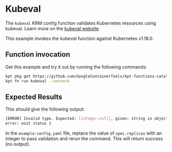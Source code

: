 # Kubeval

<!--catalog:Name Kubeval-->
<!--catalog:Description Validate Kubernetes resources.-->

The `kubeval` KRM config function validates Kubernetes resources using kubeval.
Learn more on the [kubeval website].

This example invokes the kubeval function against Kubernetes v1.18.0.

## Function invocation

Get this example and try it out by running the following commands:

<!-- TODO: no --network. See: https://github.com/GoogleContainerTools/kpt/issues/1621 -->

```sh
kpt pkg get https://github.com/GoogleContainerTools/kpt-functions-catalog.git/examples/kubeval .
kpt fn run kubeval --network
```

## Expected Results

This should give the following output:

```sh
[ERROR] Invalid type. Expected: [integer,null], given: string in object 'v1/ReplicationController//bob' in file example-config.yaml in field spec.replicas
error: exit status 1
```

In the `example-config.yaml` file, replace the value of `spec.replicas`
with an integer to pass validation and rerun the command. This will return
success (no output).

[kubeval website]: https://www.kubeval.com/
